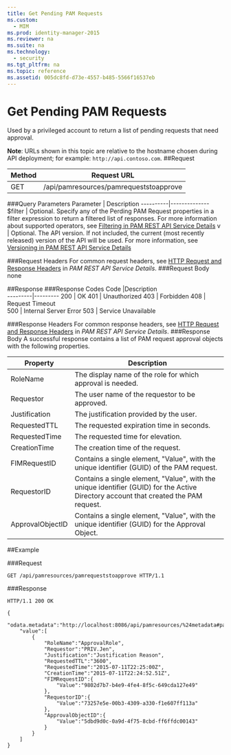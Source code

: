 ```yaml
---
title: Get Pending PAM Requests
ms.custom: 
  - MIM
ms.prod: identity-manager-2015
ms.reviewer: na
ms.suite: na
ms.technology: 
  - security
ms.tgt_pltfrm: na
ms.topic: reference
ms.assetid: 005dc8fd-d73e-4557-b485-5566f16537eb
---
```

# Get Pending PAM Requests
Used by a privileged account to return a list of pending requests that need approval.

**Note**: URLs shown in this topic are relative to the hostname chosen during API deployment; for example: `http://api.contoso.com`.
##Request

Method  |Request URL  
---------|---------
GET     |/api/pamresources/pamrequeststoapprove 

###Query Parameters
Parameter | Description
----------|-------------- 
$filter | Optional. Specify any of the Perding PAM Request properties in a filter expression to return a filtered list of responses. For more information about supported operators, see [Filtering in PAM REST API Service Details](PAM_REST_API_Service_Details.md#Filtering)
v | Optional. The API version. If not included, the current (most recently released) version of the API will be used. For more information, see [Versioning in PAM REST API Service Details](PAM_REST_API_Service_Details.md#Versioning)

###Request Headers
For common request headers, see [HTTP Request and Response Headers](PAM_REST_API_Service_Details.md#HttpHeaders) in *PAM REST API Service Details*.
###Request Body
none

##Response
###Response Codes
Code  |Description  
---------|---------
200 | OK
401 | Unauthorized 
403 | Forbidden 
408 | Request Timeout   
500 | Internal Server Error 
503 | Service Unavailable 

###Response Headers
For common response headers, see [HTTP Request and Response Headers](PAM_REST_API_Service_Details.md#HttpHeaders) in *PAM REST API Service Details*.
###Response Body
A successful response contains a list of PAM request approval objects with the following properties.

Property | Description
---------|-------------
RoleName | The display name of the role for which approval is needed.
Requestor | The user name of the requestor to be approved.
Justification | The justification provided by the user.
RequestedTTL | The requested expiration time in seconds. 
RequestedTime | The requested time for elevation.
CreationTime | The creation time of the request.
FIMRequestID | Contains a single element, "Value", with the unique identifier (GUID) of the PAM request.
RequestorID | Contains a single element, "Value", with the unique identifier (GUID) for the Active Directory account that created the PAM request. 
ApprovalObjectID | Contains a single element, "Value", with the unique identifier (GUID) for the Approval Object. 

##Example

###Request
```
GET /api/pamresources/pamrequeststoapprove HTTP/1.1
```
###Response
```
HTTP/1.1 200 OK

{
    "odata.metadata":"http://localhost:8086/api/pamresources/%24metadata#pamrequeststoapprove",
    "value":[
        {
            "RoleName":"ApprovalRole",
            "Requestor":"PRIV.Jen",
            "Justification":"Justification Reason",
            "RequestedTTL":"3600",
            "RequestedTime":"2015-07-11T22:25:00Z",
            "CreationTime":"2015-07-11T22:24:52.51Z",
            "FIMRequestID":{
                "Value":"9802d7b7-b4e9-4fe4-8f5c-649cda127e49"
            },
            "RequestorID":{
                "Value":"73257e5e-00b3-4309-a330-f1e607ff113a"
            },
            "ApprovalObjectID":{
                "Value":"5dbd9d0c-0a9d-4f75-8cbd-ff6ffdc00143"
            }
        }
    ]
}
```       

